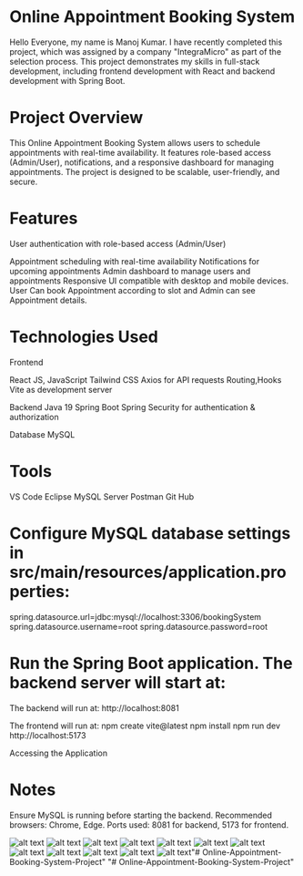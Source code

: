 # Online Appointment Booking System

Hello Everyone, my name is Manoj Kumar.
I have recently completed this project, which was assigned by a company "IntegraMicro" as part of the selection process. This project demonstrates my skills in full-stack development, including frontend development with React and backend development with Spring Boot.

# Project Overview

This Online Appointment Booking System allows users to schedule appointments with real-time availability. It features role-based access (Admin/User), notifications, and a responsive dashboard for managing appointments. The project is designed to be scalable, user-friendly, and secure.

# Features

User authentication with role-based access (Admin/User)

Appointment scheduling with real-time availability
Notifications for upcoming appointments
Admin dashboard to manage users and appointments
Responsive UI compatible with desktop and mobile devices.
User Can book Appointment according to slot and Admin can see Appointment details.

# Technologies Used
Frontend

React JS, JavaScript
Tailwind CSS
Axios for API requests
Routing,Hooks
Vite as development server

Backend
Java 19
Spring Boot
Spring Security for authentication & authorization

Database
MySQL 


# Tools
VS Code
Eclipse
MySQL Server
Postman
Git Hub


# Configure MySQL database settings in src/main/resources/application.properties:

spring.datasource.url=jdbc:mysql://localhost:3306/bookingSystem
spring.datasource.username=root
spring.datasource.password=root


# Run the Spring Boot application. The backend server will start at:

The backend will run at:
http://localhost:8081


The frontend will run at:
npm create vite@latest
npm install
npm run dev
http://localhost:5173

Accessing the Application

# Notes

Ensure MySQL is running before starting the backend.
Recommended browsers: Chrome, Edge.
Ports used: 8081 for backend, 5173 for frontend.


![alt text](postmansuccessfully.png) 
![alt text](deletesuccessfully.png)
![alt text](deletedashboard.png) 
![alt text](appointmentdashboard.png)
![alt text](userdatabase.png) 
![alt text](appointmentdatabase.png)
![alt text](appointmentsuccessfully.png)
![alt text](<login successfully.png>) 
![alt text](adminsignup.png)
![alt text](login.png)
![alt text](signuppage.png) 
![alt text](<backend running on 8081 port.png>)"# Online-Appointment-Booking-System-Project" 
"# Online-Appointment-Booking-System-Project" 
